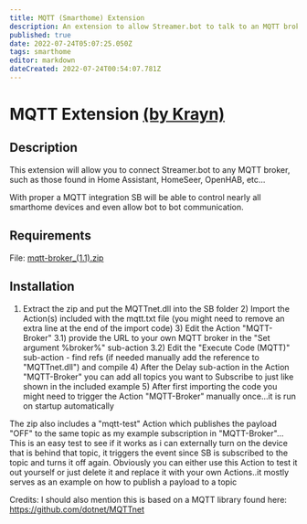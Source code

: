 ```yaml
---
title: MQTT (Smarthome) Extension
description: An extension to allow Streamer.bot to talk to an MQTT broker used in most smart home software like Home Assistant, OpenHAB, HomeSeer, etc
published: true
date: 2022-07-24T05:07:25.050Z
tags: smarthome
editor: markdown
dateCreated: 2022-07-24T00:54:07.781Z
---
```


# MQTT Extension [(by Krayn)](https://www.twitch.tv/krayn_)
## Description
This extension will allow you to connect Streamer.bot to any MQTT broker, such as those found in Home Assistant, HomeSeer, OpenHAB, etc...

With proper a MQTT integration SB will be able to control nearly all smarthome devices and even allow bot to bot communication.

## Requirements
File: [mqtt-broker_(1.1).zip](/extensions/mqtt/files/mqtt-broker_(1.1).zip)

## Installation
1) Extract the zip and put the MQTTnet.dll into the SB folder 2) Import the Action(s) included with the mqtt.txt file (you might need to remove an extra line at the end of the import code) 3) Edit the Action "MQTT-Broker" 3.1) provide the URL to your own MQTT broker in the "Set argument %broker%" sub-action 3.2) Edit the "Execute Code (MQTT)" sub-action - find refs (if needed manually add the reference to "MQTTnet.dll") and compile 4) After the Delay sub-action in the Action "MQTT-Broker" you can add all topics you want to Subscribe to just like shown in the included example 5) After first importing the code you might need to trigger the Action "MQTT-Broker" manually once...it is run on startup automatically

The zip also includes a "mqtt-test" Action which publishes the payload "OFF" to the same topic as my example subscription in "MQTT-Broker"... This is an easy test to see if it works as i can externally turn on the device that is behind that topic, it triggers the event since SB is subscribed to the topic and turns it off again. Obviously you can either use this Action to test it out yourself or just delete it and replace it with your own Actions..it mostly serves as an example on how to publish a payload to a topic

Credits: I should also mention this is based on a MQTT library found here: https://github.com/dotnet/MQTTnet
